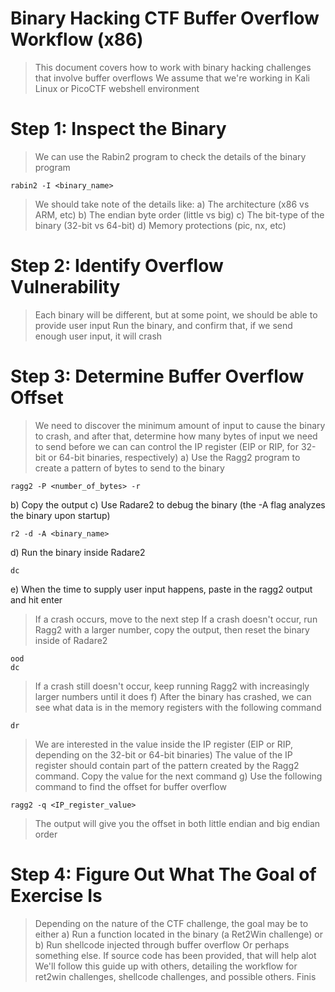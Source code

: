 # Binary Hacking CTF Buffer Overflow Workflow (x86)
> This document covers how to work with binary hacking challenges that involve buffer overflows
> We assume that we're working in Kali Linux or PicoCTF webshell environment
# Step 1: Inspect the Binary
> We can use the Rabin2 program to check the details of the binary program
```
rabin2 -I <binary_name>
```
> We should take note of the details like:
a) The architecture (x86 vs ARM, etc)
b) The endian byte order (little vs big)
c) The bit-type of the binary (32-bit vs 64-bit)
d) Memory protections (pic, nx, etc)
# Step 2: Identify Overflow Vulnerability
> Each binary will be different, but at some point, we should be able to provide user input
> Run the binary, and confirm that, if we send enough user input, it will crash
# Step 3: Determine Buffer Overflow Offset
> We need to discover the minimum amount of input to cause the binary to crash,
> and after that, determine how many bytes of input we need to send before we can can control
> the IP register (EIP or RIP, for 32-bit or 64-bit binaries, respectively)
a) Use the Ragg2 program to create a pattern of bytes to send to the binary
```
ragg2 -P <number_of_bytes> -r
```
b) Copy the output
c) Use Radare2 to debug the binary (the -A flag analyzes the binary upon startup)
```
r2 -d -A <binary_name>
```
d) Run the binary inside Radare2
```
dc
```
e) When the time to supply user input happens, paste in the ragg2 output and hit enter
> If a crash occurs, move to the next step
> If a crash doesn't occur, run Ragg2 with a larger number, copy the output, then reset the binary inside of Radare2
```
ood
dc
```
> If a crash still doesn't occur, keep running Ragg2 with increasingly larger numbers until it does
f) After the binary has crashed, we can see what data is in the memory registers with the following command
```
dr
```
> We are interested in the value inside the IP register (EIP or RIP, depending on the 32-bit or 64-bit binaries)
> The value of the IP register should contain part of the pattern created by the Ragg2 command. Copy the value for the next command
g) Use the following command to find the offset for buffer overflow
```
ragg2 -q <IP_register_value>
```
> The output will give you the offset in both little endian and big endian order
# Step 4: Figure Out What The Goal of Exercise Is
> Depending on the nature of the CTF challenge, the goal may be to either
a) Run a function located in the binary (a Ret2Win challenge)
> or
b) Run shellcode injected through buffer overflow
> Or perhaps something else. If source code has been provided, that will help alot
> We'll follow this guide up with others, detailing the workflow for ret2win challenges, shellcode challenges, and possible others.
Finis

